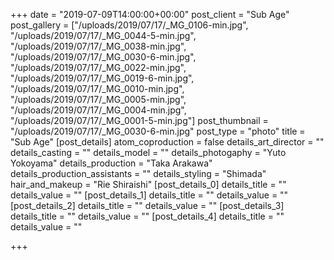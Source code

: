 +++
date = "2019-07-09T14:00:00+00:00"
post_client = "Sub Age"
post_gallery = ["/uploads/2019/07/17/_MG_0106-min.jpg", "/uploads/2019/07/17/_MG_0044-5-min.jpg", "/uploads/2019/07/17/_MG_0038-min.jpg", "/uploads/2019/07/17/_MG_0030-6-min.jpg", "/uploads/2019/07/17/_MG_0022-min.jpg", "/uploads/2019/07/17/_MG_0019-6-min.jpg", "/uploads/2019/07/17/_MG_0010-min.jpg", "/uploads/2019/07/17/_MG_0005-min.jpg", "/uploads/2019/07/17/_MG_0004-min.jpg", "/uploads/2019/07/17/_MG_0001-5-min.jpg"]
post_thumbnail = "/uploads/2019/07/17/_MG_0030-6-min.jpg"
post_type = "photo"
title = "Sub Age"
[post_details]
atom_coproduction = false
details_art_director = ""
details_casting = ""
details_model = ""
details_photogaphy = "Yuto Yokoyama"
details_production = "Taka Arakawa"
details_production_assistants = ""
details_styling = "Shimada"
hair_and_makeup = "Rie Shiraishi"
[post_details_0]
details_title = ""
details_value = ""
[post_details_1]
details_title = ""
details_value = ""
[post_details_2]
details_title = ""
details_value = ""
[post_details_3]
details_title = ""
details_value = ""
[post_details_4]
details_title = ""
details_value = ""

+++
